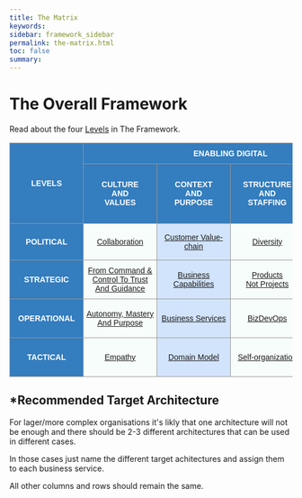 ```yaml
---
title: The Matrix
keywords:
sidebar: framework_sidebar
permalink: the-matrix.html
toc: false
summary:
---
```

# The Overall Framework
Read about the four [Levels](the-time-perspective.html) in The Framework.
<style type="text/css">
.tg  {border-collapse:collapse;border-spacing:0;border-color:#999;}
.tg td{font-family:Arial, sans-serif;font-size:14px;padding:10px 5px;border-style:solid;border-width:1px;overflow:hidden;word-break:normal;border-color:#999;color:#444;background-color:#F7FDFA;}
.tg th{font-family:Arial, sans-serif;font-size:14px;font-weight:normal;padding:10px 5px;border-style:solid;border-width:1px;overflow:hidden;word-break:normal;border-color:#999;color:#fff;background-color:#26ADE4;}
.tg .tg-3is3{font-weight:bold;background-color:#347dbe;color:#ffffff;vertical-align:middle;text-align:center;min-width:120px}
.tg .tg-q8lq{background-color:#d2e4fc;vertical-align:middle;text-align:center;min-width:120px}
.tg .tg-wman{background-color:#347dbe;font-weight:bold;color:#ffffff;vertical-align:middle;text-align:center;min-width:120px}
.tg .tg-v1zw{background-color:#f7fdfa;vertical-align:middle;text-align:center;min-width:120px}
.tg .tg-v4f3{font-weight:bold;background-color:#347dbe;vertical-align:middle;text-align:center;min-width:120px}
.tg .tg-sh5m{font-weight:bold;background-color:#347dbe;vertical-align:middle;text-align:center;min-width:120px}
.tg .tg-r2hs{font-weight:bold;background-color:#347dbe;color:#ffffff;vertical-align:middle;text-align:center;min-width:120px}
.tg .tg-fwqm{font-weight:bold;background-color:#347dbe;color:#ffffff;vertical-align:middle;text-align:center;min-width:120px}
.tg .tg-v6kb{font-weight:bold;background-color:#347dbe;color:#ffffff;vertical-align:middle;text-align:center;min-width:120px}
.tg .tg-cw1h{background-color:#f7fdfa;vertical-align:middle;text-align:center;min-width:120px}
.tg .tg-y0xi{background-color:#c0c0c0;color:#ffffff;vertical-align:middle;text-align:center;min-width:120px}
</style>
<table class="tg">
  <tr>
    <th class="tg-v4f3" rowspan="3">LEVELS</th>
    <th class="tg-v4f3" colspan="4">ENABLING DIGITAL</th>
    <th class="tg-sh5m" colspan="4">BEING DIGITAL</th>
  </tr>
  <tr>
    <td class="tg-r2hs" rowspan="2">CULTURE<br>AND<br>VALUES</td>
    <td class="tg-3is3" rowspan="2">CONTEXT<br>AND<br>PURPOSE</td>
    <td class="tg-r2hs" rowspan="2">STRUCTURE<br>AND<br>STAFFING</td>
    <td class="tg-3is3" colspan="4">RECOMMENDED* TARGET ARCHITECTURE</td>
    <td class="tg-3is3" rowspan="2">CHANGE</td>
  </tr>
  <tr>
    <td class="tg-3is3">ARCHITECTURE<br>AND<br>DESIGN</td>
    <td class="tg-r2hs">BUILD</td>
    <td class="tg-3is3">SHIP</td>
    <td class="tg-r2hs">RUN</td>
  </tr>
  <tr>
    <td class="tg-v6kb">POLITICAL</td>
    <td class="tg-v1zw"><a href="collaboration.html" title=" ">Collaboration</a></td>
    <td class="tg-q8lq"><a href="customer-value-chain.html" title=" ">Customer Value-chain</a></td>
    <td class="tg-cw1h"><a href="diversity.html" title=" ">Diversity</a></td>
    <td class="tg-q8lq"><p title="Not Applicable">N/A</p></td>
    <td class="tg-cw1h"><a href="open-source-first.html" title=" ">Open Source First</a></td>
    <td class="tg-q8lq"><a href="time-to-customer-value.html" title=" ">Time to Customer Value</a></td>
    <td class="tg-cw1h"><a href="cloud-only.html" title=" ">Cloud-only</a></td>
    <td class="tg-q8lq"><a href="customer-value.html" title=" ">Customer Value</a></td>
  </tr>
  <tr>
    <td class="tg-v6kb">STRATEGIC</td>
    <td class="tg-v1zw"><a href="trust-and-guidance.html" title="Imagine a world where people wake up inspired to go to work, a world in which trust and loyalty are the rule rather than the exception">From Command & Control To Trust And Guidance</a></td>
    <td class="tg-q8lq"><a href="business-capabilities.html" title="Capabilities-Driven Strategy enable companies to become more coherent and to gain a right to win in the markets in which they have decided to compete. Applying a capabilities lens changes how executives make important strategic decisions">Business Capabilities</a></td>
    <td class="tg-cw1h"><a href="products-not-projects.html" title=" ">Products<br>Not Projects</a></td>
    <td class="tg-q8lq"><a href="evolutionary-architecture.html" title=" ">Evolutionary Architecture</a></td>
    <td class="tg-cw1h"><a href="dont-build-what-can-be-used-or-bought.html" title=" ">Don’t Build, What Can Be Used Or Bought</a></td>
    <td class="tg-q8lq"><a href="created-and-proven-by-doing.html" title=" ">Created And Proven By Doing</a></td>
    <td class="tg-cw1h"><a href="one-paas.html" title=" ">One PaaS</a></td>
    <td class="tg-q8lq"><a href="work-smarter-not-harder.html" title=" ">Work Smarter, Not Harder</a></td>
  </tr>
  <tr>
    <td class="tg-v6kb">OPERATIONAL</td>
    <td class="tg-v1zw"><a href="autonomy-mastery-and-purpose.html" title="To motivate employees who work beyond basic tasks, give them these three factors to increase performance and satisfaction; Autonomy, Mastery and Purpose">Autonomy, Mastery And Purpose</a></td>
    <td class="tg-q8lq"><a href="business-services.html" title=" ">Business Services</a></td>
    <td class="tg-cw1h"><a href="bizdevops.html" title=" ">BizDevOps</a></td>
    <td class="tg-q8lq"><a href="microservices-architecture.html" title="The term Microservice Architecture has sprung up over the last few years to describe a particular way of designing software applications as suites of independently deployable services. While there is no precise definition of this architectural style, there are certain common characteristics around organization around business capability, automated deployment, intelligence in the endpoints, and decentralized control of languages and data.">Microservices Architecture</a></td>
    <td class="tg-cw1h"><a href="respect-the-bounded-context.html" title=" ">Respect The Bounded Context</a></td>
    <td class="tg-q8lq"><a href="optimize-for-speed-not-efficiency.html" title=" ">Optimize For Speed, Not Efficiency</a></td>
    <td class="tg-cw1h"><a href="self-service-services.html" title="Self-service is over the phone, web, and email to facilitate customer interactions using automation. Self-service software and self-service apps (for example online banking apps, web portals with shops, self-service check-in at the airport) become increasingly common.">Self-service Services</a></td>
    <td class="tg-q8lq"><a href="observe-orient-decide-act.html" title="By deploying a change and measuring its effects, the team gain confidence that any software change is reliable, performant, and affects the metric of interest, confirming any hypothesis">Observe, Orient, Decide and Act</a></td>
  </tr>
  <tr>
    <td class="tg-fwqm">TACTICAL</td>
    <td class="tg-cw1h"><a href="empathy.html" title=" ">Empathy</a></td>
    <td class="tg-q8lq"><a href="domain-model.html" title=" ">Domain Model</a></td>
    <td class="tg-cw1h"><a href="self-organization.html" title=" ">Self-organization</a></td>
    <td class="tg-q8lq"><a href="being-cloud-native.html" title=" ">Being Cloud Native</a> And <a href="dealing-with-legacy.html" title=" ">Dealing With Legacy</a></td>
    <td class="tg-cw1h"><a href="technological-mastery.html" title="The acquisition of technological mastery—that is, of the ability to make effective use of technological knowledge—is critical to the achievement of self-sustaining development.">Technological Mastery</a></td>
    <td class="tg-q8lq"><a href="continuous-deployment.html" title=" ">Continuous Deployment</a></td>
    <td class="tg-cw1h"><a href="you-build-it-you-run-it.html" title=" ">“You Build It,<br>You Run It.”</a></td>
    <td class="tg-q8lq"><a href="metrics-driven-development.html" title="Metrics-Driven Development (MDD) The use of real-time metrics to drive rapid, precise, and granular software iterations. MDD is an emerging term developing from the practices of continuous integration, continuous delivery, dev ops, and agile software methodologies">Metrics-Driven Development</a></td>
  </tr>
</table>

## *Recommended Target Architecture
For lager/more complex organisations it's likly that one architecture will not be enough and there should be 2-3 different architectures that can be used in different cases.

In those cases just name the different target achitectures and assign them to each business service.

All other columns and rows should remain the same.
